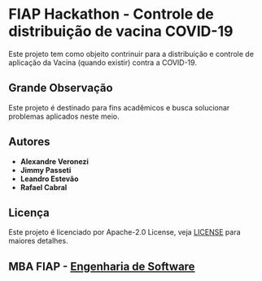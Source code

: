# FIAP Hackathon - Controle de distribuição de vacina COVID-19

Este projeto tem como objeito contrinuir para a distribuição e controle de aplicação da Vacina (quando existir) contra a COVID-19.

## Grande Observação

Este projeto é destinado para fins acadêmicos e busca solucionar problemas aplicados neste meio. 

## Autores

* **Alexandre Veronezi**
* **Jimmy Passeti**
* **Leandro Estevão**
* **Rafael Cabral**

## Licença

Este projeto é licenciado por Apache-2.0 License, veja [LICENSE](LICENSE.md) para maiores detalhes.

## MBA FIAP - [Engenharia de Software](https://www.fiap.com.br/mba/mba-em-engenharia-de-software/?gclid=CjwKCAjwmrn5BRB2EiwAZgL9osUSOF1r2gyfDQI2PCNX37o2GawnzMgEJ_XNtl_MG03pT3_oNcYdFBoCUrUQAvD_BwE)

